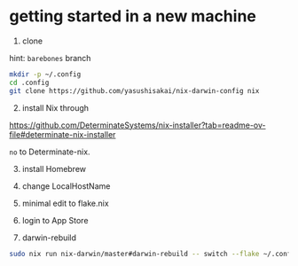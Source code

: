 # getting started in a new machine

1. clone

hint: `barebones` branch

```bash
mkdir -p ~/.config
cd .config
git clone https://github.com/yasushisakai/nix-darwin-config nix
```

2. install Nix through

https://github.com/DeterminateSystems/nix-installer?tab=readme-ov-file#determinate-nix-installer

`no` to Determinate-nix.

3. install Homebrew

4. change LocalHostName

5. minimal edit to flake.nix

6. login to App Store

7. darwin-rebuild

```bash
sudo nix run nix-darwin/master#darwin-rebuild -- switch --flake ~/.config/nix
```
